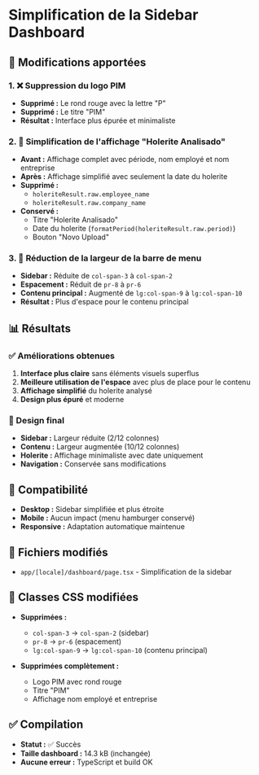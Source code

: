 # Simplification de la Sidebar Dashboard

## 🎯 Modifications apportées

### 1. ❌ Suppression du logo PIM
- **Supprimé :** Le rond rouge avec la lettre "P"
- **Supprimé :** Le titre "PIM" 
- **Résultat :** Interface plus épurée et minimaliste

### 2. 📅 Simplification de l'affichage "Holerite Analisado"
- **Avant :** Affichage complet avec période, nom employé et nom entreprise
- **Après :** Affichage simplifié avec seulement la date du holerite
- **Supprimé :** 
  - `holeriteResult.raw.employee_name`
  - `holeriteResult.raw.company_name`
- **Conservé :** 
  - Titre "Holerite Analisado"
  - Date du holerite (`formatPeriod(holeriteResult.raw.period)`)
  - Bouton "Novo Upload"

### 3. 📏 Réduction de la largeur de la barre de menu
- **Sidebar :** Réduite de `col-span-3` à `col-span-2`
- **Espacement :** Réduit de `pr-8` à `pr-6`
- **Contenu principal :** Augmenté de `lg:col-span-9` à `lg:col-span-10`
- **Résultat :** Plus d'espace pour le contenu principal

## 📊 Résultats

### ✅ Améliorations obtenues
1. **Interface plus claire** sans éléments visuels superflus
2. **Meilleure utilisation de l'espace** avec plus de place pour le contenu
3. **Affichage simplifié** du holerite analysé
4. **Design plus épuré** et moderne

### 🎨 Design final
- **Sidebar :** Largeur réduite (2/12 colonnes)
- **Contenu :** Largeur augmentée (10/12 colonnes)
- **Holerite :** Affichage minimaliste avec date uniquement
- **Navigation :** Conservée sans modifications

## 📱 Compatibilité
- **Desktop :** Sidebar simplifiée et plus étroite
- **Mobile :** Aucun impact (menu hamburger conservé)
- **Responsive :** Adaptation automatique maintenue

## 🔧 Fichiers modifiés
- `app/[locale]/dashboard/page.tsx` - Simplification de la sidebar

## 📝 Classes CSS modifiées
- **Supprimées :**
  - `col-span-3` → `col-span-2` (sidebar)
  - `pr-8` → `pr-6` (espacement)
  - `lg:col-span-9` → `lg:col-span-10` (contenu principal)

- **Supprimées complètement :**
  - Logo PIM avec rond rouge
  - Titre "PIM"
  - Affichage nom employé et entreprise

## ✅ Compilation
- **Statut :** ✅ Succès
- **Taille dashboard :** 14.3 kB (inchangée)
- **Aucune erreur :** TypeScript et build OK 